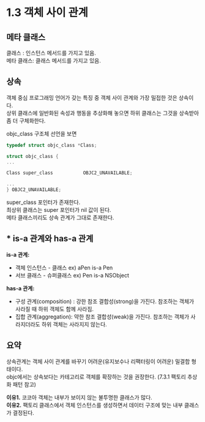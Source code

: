 # 1.3 객체 사이 관계
## 메타 클래스 

클래스 : 인스턴스 메서드를 가지고 있음.  
메타 클래스: 클래스 메서드를 가지고 있음.  

## 상속

객체 중심 프로그래밍 언어가 갖는 특징 중 객체 사이 관계와 가장 밀접한 것은 상속이다.   
상위 클래스에 일반화된 속성과 행동을 추상화해 놓으면 하위 클래스는 그것을 상속받아 좀 더 구체화한다.  

objc_class 구조체 선언을 보면  
```objectivec
typedef struct objc_class *Class;

struct objc_class {
...

Class super_class			OBJC2_UNAVAILABLE; 

...
} OBJC2_UNAVAILABLE;
```
  
super_class 포인터가 존재한다.   
최상위 클래스는 super 포인터가 nil 값이 된다.  
메타 클래스끼리도 상속 관계가 그대로 존재한다.  

## * is-a 관계와 has-a 관계

**is-a 관계:**  
* 객체 인스턴스 - 클래스      ex) aPen is-a Pen  
* 서브 클래스 - 슈퍼클래스    ex) Pen is-a NSObject

**has-a 관계:**  
* 구성 관계(composition) : 강한 참조 결합성(strong)을 가진다. 참조하는 객체가 사라질 때 하위 객체도 함께 사라짐.  
* 집합 관계(aggregation): 약한 참조 결합성(weak)을 가진다. 참조하는 객체가 사라지더라도 하위 객체는 사라지지 않는다.  

## 요약
상속관계는 객체 사이 관계를 바꾸기 어려운(유지보수나 리팩터링이 어려운) 밀결합 형태이다.   
objc에서는 상속보다는 카테고리로 객체를 확장하는 것을 권장한다. (7.3.1 팩토리 추상화 패턴 참고)  
  
**이유1.** 코코아 객체는 내부가 보이지 않는 불투명한 클래스가 많다.  
**이유2.** 팩토리 클래스에서 객체 인스턴스를 생성하면서 데이터 구조에 맞는 내부 클래스가 결정된다.
